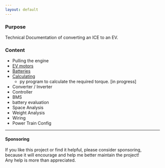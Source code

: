 ```yaml
---
layout: default
---
```


### Purpose
   Technical Documentation of converting an ICE to an EV. 

### Content

* Pulling the engine
* [EV motors](./evEngine.md) 
* [Batteries](./batteries.md) 
* [Calculating](./calculating.md)
  * py program to calculate the required torque. [in progress]
*  Converter / Inverter
*  Controller
*  BMS 
* battery evaluation	
* Space Analysis
* Weight Analysis
* Wiring	
* Power Train Config	

***

#### Sponsoring

If you like this project or find it helpful, please consider sponsoring, <br>
because it will encourage and help me better maintain the project! <br>
Any help is more than appreciated. 

